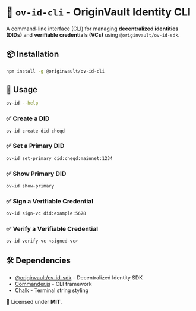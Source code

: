 # 🚀 `ov-id-cli` - OriginVault Identity CLI
A command-line interface (CLI) for managing **decentralized identities (DIDs)** and **verifiable credentials (VCs)** using `@originvault/ov-id-sdk`.

## 📦 Installation
```bash
npm install -g @originvault/ov-id-cli
```

## 🚀 Usage
```bash
ov-id --help
```

### ✅ Create a DID
```bash
ov-id create-did cheqd
```
### ✅ Set a Primary DID
```bash
ov-id set-primary did:cheqd:mainnet:1234
```
### ✅ Show Primary DID
```bash
ov-id show-primary
```
### ✅ Sign a Verifiable Credential
```bash
ov-id sign-vc did:example:5678
```
### ✅ Verify a Verifiable Credential
```bash
ov-id verify-vc <signed-vc>
```

## 🛠 Dependencies
- [@originvault/ov-id-sdk](https://github.com/originvault/ov-id-sdk) - Decentralized Identity SDK
- [Commander.js](https://www.npmjs.com/package/commander) - CLI framework
- [Chalk](https://www.npmjs.com/package/chalk) - Terminal string styling

📜 Licensed under **MIT**.
